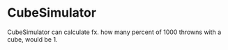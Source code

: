 # CubeSimulator
CubeSimulator can calculate fx. how many percent of 1000 throwns with a cube, would be 1.
